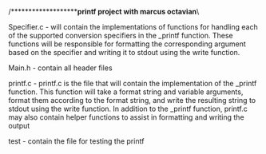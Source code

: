 /*****************************************printf project with marcus octavian**********************\

Specifier.c - will contain the implementations of functions for handling each of the supported conversion specifiers in the _printf function. These functions will be responsible for formatting the corresponding argument based on the specifier and writing it to stdout using the write function.

Main.h - contain all header files

printf.c - printf.c is the file that will contain the implementation of the _printf function. This function will take a format string and variable arguments, format them according to the format string, and write the resulting string to stdout using the write function.
In addition to the _printf function, printf.c may also contain helper functions to assist in formatting and writing the output

test - contain the file for testing the printf

